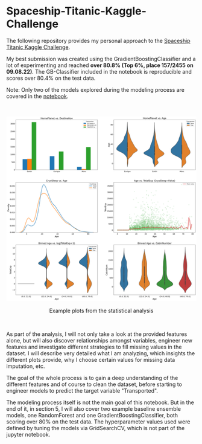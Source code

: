 # Spaceship-Titanic-Kaggle-Challenge

The following repository provides my personal approach to the [Spaceship Titanic Kaggle Challenge](https://www.kaggle.com/competitions/spaceship-titanic). 

My best submission was created using the GradientBoostingClassifier and a lot of experimenting and reached **over 80.8% (Top 6%, place 157/2455 on 09.08.22)**. The GB-Classifier included in the notebook is reproducible and scores over 80.4% on the test data. 

Note: Only two of the models explored during the modeling process are covered in the [notebook](https://github.com/PatrickSVM/Spaceship-Titanic-Kaggle-Competition/blob/main/Spaceship_Titanic_Kaggle_Project.ipynb).
 
<br>

![Example plots from the analysis](./Pictures/Example_plot.png "Example plots from the statistical analysis")

<p align="center">
    Example plots from the statistical analysis
</p>

<br>

As part of the analysis, I will not only take a look at the provided features alone, but will also discover relationships amongst variables, engineer new features and investigate different strategies to fill missing values in the dataset. I will describe very detailed what I am analyzing, which insights the different plots provide, why I choose certain values for missing data imputation, etc.

The goal of the whole process is to gain a deep understanding of the different features and of course to clean the dataset, before starting to engineer models to predict the target variable "Transported".

The modeling process itself is not the main goal of this notebook. But in the end of it, in section 5, I will also cover two example baseline ensemble models, one RandomForest and one GradientBoostingClassifier, both scoring over 80% on the test data. The hyperparameter values used were defined by tuning the models via GridSearchCV, which is not part of the jupyter notebook. 


